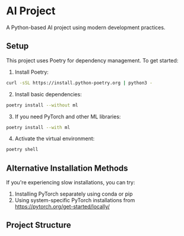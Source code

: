 # AI Project

A Python-based AI project using modern development practices.

## Setup

This project uses Poetry for dependency management. To get started:

1. Install Poetry:
```bash
curl -sSL https://install.python-poetry.org | python3 -
```

2. Install basic dependencies:
```bash
poetry install --without ml
```

3. If you need PyTorch and other ML libraries:
```bash
poetry install --with ml
```

4. Activate the virtual environment:
```bash
poetry shell
```

## Alternative Installation Methods

If you're experiencing slow installations, you can try:

1. Installing PyTorch separately using conda or pip
2. Using system-specific PyTorch installations from https://pytorch.org/get-started/locally/

## Project Structure 